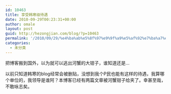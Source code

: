 ```yaml
---
id: 10463
title: 享受韩寒级待遇
date: 2010-09-29T00:23:31+00:00
author: omale
layout: post
guid: http://hezongjian.com/blog/?p=10463
permalink: '/2010/09/29/%e4%ba%ab%e5%8f%97%e9%9f%a9%e5%af%92%e7%ba%a7%e5%be%85%e9%81%87/'
categories:
  - 未分类
---
```

把博客搬到国外，以为就可以逃出河蟹的大钳子，谁知道还是&#8230;

以前只知道韩寒的blog经常会被删贴，没想到我个P民也能有这样的待遇，我算哪个单位的，我领导是谁阿？本博客已经有两篇文章被河蟹钳子给夹了。幸甚至哉，不敢咏志矣。